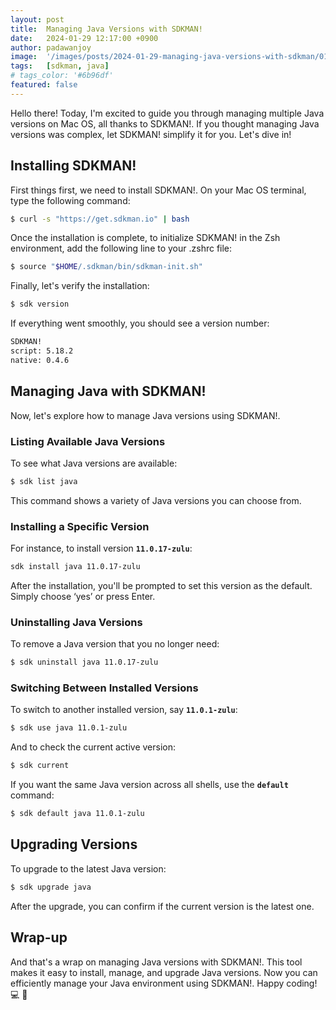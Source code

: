 ```yaml
---
layout: post
title:  Managing Java Versions with SDKMAN!
date:   2024-01-29 12:17:00 +0900
author: padawanjoy
image:  '/images/posts/2024-01-29-managing-java-versions-with-sdkman/01.png'
tags:   [sdkman, java]
# tags_color: '#6b96df'
featured: false
---
```

Hello there! Today, I'm excited to guide you through managing multiple Java versions on Mac OS, all thanks to SDKMAN!. If you thought managing Java versions was complex, let SDKMAN! simplify it for you. Let's dive in!

## Installing SDKMAN!
First things first, we need to install SDKMAN!. On your Mac OS terminal, type the following command:

```bash
$ curl -s "https://get.sdkman.io" | bash
```

Once the installation is complete, to initialize SDKMAN! in the Zsh environment, add the following line to your .zshrc file:

```bash
$ source "$HOME/.sdkman/bin/sdkman-init.sh"
```

Finally, let's verify the installation:

```bash
$ sdk version
```

If everything went smoothly, you should see a version number:

```bash
SDKMAN!
script: 5.18.2
native: 0.4.6
```

## Managing Java with SDKMAN!
Now, let's explore how to manage Java versions using SDKMAN!.

### Listing Available Java Versions
To see what Java versions are available:

```bash
$ sdk list java
```

This command shows a variety of Java versions you can choose from.

### Installing a Specific Version
For instance, to install version **`11.0.17-zulu`**:

```bash
sdk install java 11.0.17-zulu
```

After the installation, you'll be prompted to set this version as the default. Simply choose ‘yes’ or press Enter.

### Uninstalling Java Versions
To remove a Java version that you no longer need:

```bash
$ sdk uninstall java 11.0.17-zulu
```

### Switching Between Installed Versions
To switch to another installed version, say **`11.0.1-zulu`**:

```bash
$ sdk use java 11.0.1-zulu
```

And to check the current active version:

```bash
$ sdk current
```

If you want the same Java version across all shells, use the **``default``** command:

```bash
$ sdk default java 11.0.1-zulu
```

## Upgrading Versions
To upgrade to the latest Java version:

```bash
$ sdk upgrade java
```

After the upgrade, you can confirm if the current version is the latest one.

## Wrap-up
And that's a wrap on managing Java versions with SDKMAN!. This tool makes it easy to install, manage, and upgrade Java versions. Now you can efficiently manage your Java environment using SDKMAN!. Happy coding! 💻 🖖